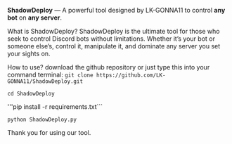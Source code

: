 **ShadowDeploy** — A powerful tool designed by LK-GONNA11 to control **any bot** on **any server**.

What is ShadowDeploy?
ShadowDeploy is the ultimate tool for those who seek to control Discord bots without limitations. Whether it’s your bot or someone else’s, control it, manipulate it, and dominate any server you set your sights on.

How to use?
download the github repository
or just type this into your command terminal:
```git clone https://github.com/LK-GONNA11/ShadowDeploy.git```

```cd ShadowDeploy```

'''pip install -r requirements.txt```

```python ShadowDeploy.py```

Thank you for using our tool.

